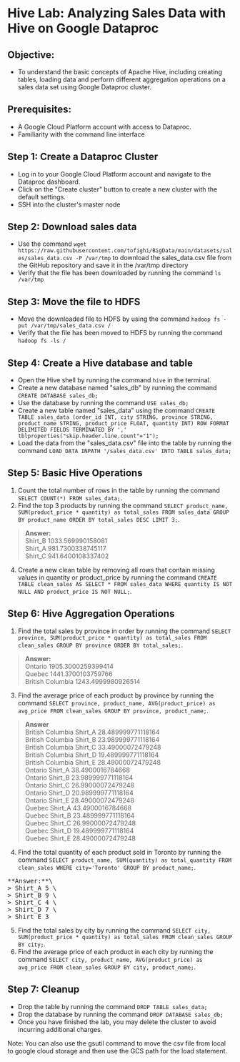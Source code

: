 # Hive Lab: Analyzing Sales Data with Hive on Google Dataproc

## Objective: 
- To understand the basic concepts of Apache Hive, including creating tables, loading data and perform different aggregation operations on a sales data set using Google Dataproc cluster.

## Prerequisites: 
- A Google Cloud Platform account with access to Dataproc.
- Familiarity with the command line interface

## Step 1: Create a Dataproc Cluster
- Log in to your Google Cloud Platform account and navigate to the Dataproc dashboard.
- Click on the "Create cluster" button to create a new cluster with the default settings.
- SSH into the cluster's master node

## Step 2: Download sales data
- Use the command `wget https://raw.githubusercontent.com/tofighi/BigData/main/datasets/sales/sales_data.csv -P /var/tmp` to download the sales_data.csv file from the GitHub repository and save it in the /var/tmp directory
- Verify that the file has been downloaded by running the command `ls /var/tmp`

## Step 3: Move the file to HDFS
- Move the downloaded file to HDFS by using the command `hadoop fs -put /var/tmp/sales_data.csv /`
- Verify that the file has been moved to HDFS by running the command `hadoop fs -ls /`

## Step 4: Create a Hive database and table
- Open the Hive shell by running the command `hive` in the terminal.
- Create a new database named "sales_db" by running the command `CREATE DATABASE sales_db;`
- Use the database by running the command `USE sales_db;`
- Create a new table named "sales_data" using the command `CREATE TABLE sales_data (order_id INT, city STRING, province STRING, product_name STRING, product_price FLOAT, quantity INT) ROW FORMAT DELIMITED FIELDS TERMINATED BY ',' tblproperties("skip.header.line.count"="1");`
- Load the data from the "sales_data.csv" file into the table by running the command `LOAD DATA INPATH '/sales_data.csv' INTO TABLE sales_data;`

## Step 5: Basic Hive Operations

1. Count the total number of rows in the table by running the command `SELECT COUNT(*) FROM sales_data;`.
2. Find the top 3 products by running the command `SELECT product_name, SUM(product_price * quantity) as total_sales FROM sales_data GROUP BY product_name ORDER BY total_sales DESC LIMIT 3;`.

> **Answer:** \
> Shirt_B 1033.569990158081 \
> Shirt_A 981.7300338745117 \
> Shirt_C 941.6400108337402 

4. Create a new clean table by removing all rows that contain missing values in quantity or product_price by running the command `CREATE TABLE clean_sales AS SELECT * FROM sales_data WHERE quantity IS NOT NULL AND product_price IS NOT NULL;`.

## Step 6: Hive Aggregation Operations

1. Find the total sales by province in order by running the command `SELECT province, SUM(product_price * quantity) as total_sales FROM clean_sales GROUP BY province ORDER BY total_sales;`.

> **Answer:** \
> Ontario 1905.3000259399414 \
> Quebec  1441.3700103759766 \
> British Columbia        1243.4999980926514

3. Find the average price of each product by province by running the command `SELECT province, product_name, AVG(product_price) as avg_price FROM clean_sales GROUP BY province, product_name;`.
> **Answer** \
> British Columbia        Shirt_A 28.489999771118164 \
> British Columbia        Shirt_B 23.989999771118164 \
> British Columbia        Shirt_C 33.49000072479248 \
> British Columbia        Shirt_D 19.489999771118164 \
> British Columbia        Shirt_E 28.49000072479248 \
> Ontario Shirt_A 38.4900016784668 \
> Ontario Shirt_B 23.989999771118164 \
> Ontario Shirt_C 26.99000072479248 \
> Ontario Shirt_D 20.989999771118164 \
> Ontario Shirt_E 28.49000072479248 \
> Quebec  Shirt_A 43.4900016784668 \
> Quebec  Shirt_B 23.489999771118164 \
> Quebec  Shirt_C 26.99000072479248 \
> Quebec  Shirt_D 19.489999771118164 \
> Quebec  Shirt_E 28.49000072479248 

4. Find the total quantity of each product sold in Toronto by running the command `SELECT product_name, SUM(quantity) as total_quantity FROM clean_sales WHERE city='Toronto' GROUP BY product_name;`.

<pre>
**Answer:**\
> Shirt_A 5 \
> Shirt_B 9 \
> Shirt_C 4 \
> Shirt_D 7 \
> Shirt_E 3
</pre>

5. Find the total sales by city by running the command `SELECT city, SUM(product_price * quantity) as total_sales FROM clean_sales GROUP BY city;`.
6. Find the average price of each product in each city by running the command `SELECT city, product_name, AVG(product_price) as avg_price FROM clean_sales GROUP BY city, product_name;`.

## Step 7: Cleanup
- Drop the table by running the command `DROP TABLE sales_data;`
- Drop the database by running the command `DROP DATABASE sales_db;`
- Once you have finished the lab, you may delete the cluster to avoid incurring additional charges.

Note: You can also use the gsutil command to move the csv file from local to google cloud storage and then use the GCS path for the load statement.

